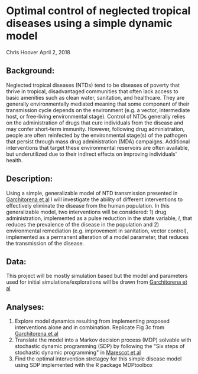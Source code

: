 Optimal control of neglected tropical diseases using a simple dynamic model
================
Chris Hoover
April 2, 2018

Background:
-----------

Neglected tropical diseases (NTDs) tend to be diseases of poverty that thrive in tropical, disadvantaged communities that often lack access to basic amenities such as clean water, sanitation, and healthcare. They are generally environmentally mediated meaning that some component of their transmission cycle depends on the environment (e.g. a vector, intermediate host, or free-living environmental stage). Control of NTDs generally relies on the administration of drugs that cure individuals from the disease and may confer short-term immunity. However, following drug administration, people are often reinfected by the environmental stage(s) of the pathogen that persist through mass drug administration (MDA) campaigns. Additional interventions that target these environmental reservoirs are often available, but underutilized due to their indirect effects on improving individuals' health.

Description:
------------

Using a simple, generalizable model of NTD transmission presented in [Garchitorena et al](http://rstb.royalsocietypublishing.org/content/372/1722/20160128) I will investigate the ability of different interventions to effectively eliminate the disease from the human population. In this generalizable model, two interventions will be considered: 1) drug administration, implemented as a pulse reduction in the state variable, *I*, that reduces the prevalence of the disease in the population and 2) environmental remediation (e.g. improvement in sanitation, vector control), implemented as a permanent alteration of a model parameter, that reduces the transmission of the disease.

Data:
-----

This project will be mostly simulation based but the model and parameters used for initial simulations/explorations will be drawn from [Garchitorena et al](http://rstb.royalsocietypublishing.org/content/372/1722/20160128)

Analyses:
---------

1.  Explore model dynamics resulting from implementing proposed interventions alone and in combination. Replicate Fig 3c from [Garchitorena et al](http://rstb.royalsocietypublishing.org/content/372/1722/20160128)
2.  Translate the model into a Markov decision process (MDP) solvable with stochastic dynamic programming (SDP) by following the "Six steps of stochastic dynamic programming" in [Marescot et al](https://besjournals.onlinelibrary.wiley.com/doi/full/10.1111/2041-210X.12082)
3.  Find the optimal intervention stretagey for this simple disease model using SDP implemented with the R package MDPtoolbox
